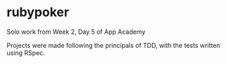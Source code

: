 rubypoker
=========
Solo work from Week 2, Day 5 of App Academy

Projects were made following the principals of TDD, with the tests written using RSpec.